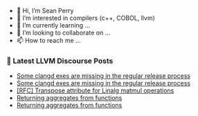 - 👋 Hi, I’m Sean Perry
- 👀 I’m interested in compilers (c++, COBOL, llvm)
- 🌱 I’m currently learning ...
- 💞️ I’m looking to collaborate on ...
- 📫 How to reach me ...

<!---
s66perry/s66perry is a ✨ special ✨ repository because its `README.md` (this file) appears on your GitHub profile.
You can click the Preview link to take a look at your changes.
--->
### 📕 Latest LLVM Discourse Posts

<!-- DISCOURSE-LLVM:START -->
- [Some clangd exes are missing in the regular release process](https://discourse.llvm.org/t/some-clangd-exes-are-missing-in-the-regular-release-process/80391#post_2)
- [Some clangd exes are missing in the regular release process](https://discourse.llvm.org/t/some-clangd-exes-are-missing-in-the-regular-release-process/80391#post_1)
- [[RFC] Transpose attribute for Linalg matmul operations](https://discourse.llvm.org/t/rfc-transpose-attribute-for-linalg-matmul-operations/80092?page=2#post_39)
- [Returning aggregates from functions](https://discourse.llvm.org/t/returning-aggregates-from-functions/80389#post_2)
- [Returning aggregates from functions](https://discourse.llvm.org/t/returning-aggregates-from-functions/80389#post_1)
<!-- DISCOURSE-LLVM:END -->
